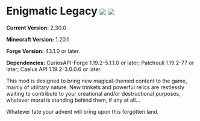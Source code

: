 # Enigmatic Legacy [![](http://cf.way2muchnoise.eu/versions/enigmatic-legacy.svg)](https://www.curseforge.com/minecraft/mc-mods/enigmatic-legacy) [![](http://cf.way2muchnoise.eu/full_enigmatic-legacy_downloads.svg)](https://www.curseforge.com/minecraft/mc-mods/enigmatic-legacy/files)

**Current Version:** 2.30.0

**Minecraft Version:** 1.20.1

**Forge Version:** 43.1.0 or later.

**Dependencies:** CuriosAPI-Forge 1.19.2-5.1.1.0 or later; Patchouli 1.19.2-77 or later; Caelus API 1.19.2-3.0.0.6 or later.

This mod is designed to bring new magical-themed content to the game, mainly of utilitary nature. New trinkets and powerful relics are restlessly waiting to contribute to your creational and/or destructional purposes, whatever moral is standing behind them, if any at all...

Whatever fate your advent will bring upon this forgotten land.